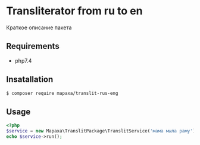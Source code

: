 # Transliterator from ru to en

Краткое описание пакета

## Requirements

- php7.4

## Insatallation

```bash
$ composer require mapaxa/translit-rus-eng
```

## Usage

```php
<?php 
$service = new Mapaxa\TranslitPackage\TranslitService('мама мыла раму');
echo $service->run();
```
